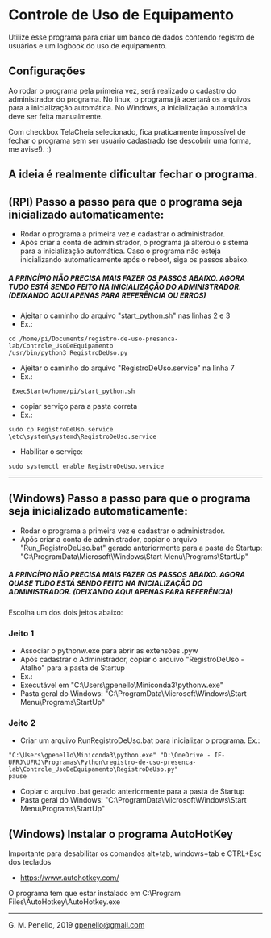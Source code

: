 # Controle de Uso de Equipamento

Utilize esse programa para criar um banco de dados contendo registro de usuários e um logbook do uso de equipamento.

## Configurações

Ao rodar o programa pela primeira vez, será realizado o cadastro do administrador do programa. No linux, o programa já acertará os arquivos para a inicialização automática. No Windows, a inicialização automática deve ser feita manualmente.

Com checkbox TelaCheia selecionado, fica praticamente impossível de fechar o programa sem ser usuário cadastrado (se descobrir uma forma, me avise!). :) 

A ideia é realmente dificultar fechar o programa. 
---
## (RPI) Passo a passo para que o programa seja inicializado automaticamente:

  - Rodar o programa a primeira vez e cadastrar o administrador.
  - Após criar a conta de administrador, o programa já alterou o sistema para a inicialização automática. Caso o programa não esteja inicializando automaticamente após o reboot, siga os passos abaixo.

##### A PRINCÍPIO NÃO PRECISA MAIS FAZER OS PASSOS ABAIXO. AGORA TUDO ESTÁ SENDO FEITO NA INICIALIZAÇÃO DO ADMINISTRADOR. (DEIXANDO AQUI APENAS PARA REFERÊNCIA OU ERROS)

- Ajeitar o caminho do arquivo "start_python.sh" nas linhas 2 e 3
- Ex.:
```
cd /home/pi/Documents/registro-de-uso-presenca-lab/Controle_UsoDeEquipamento
/usr/bin/python3 RegistroDeUso.py
```          
- Ajeitar o caminho do arquivo "RegistroDeUso.service" na linha 7
- Ex.:
```
 ExecStart=/home/pi/start_python.sh 
```          
- copiar serviço para a pasta correta
- Ex.:
```
sudo cp RegistroDeUso.service \etc\system\systemd\RegistroDeUso.service
```          

- Habilitar o serviço:
```
sudo systemctl enable RegistroDeUso.service
```          


---
## (Windows) Passo a passo para que o programa seja inicializado automaticamente:
  - Rodar o programa a primeira vez e cadastrar o administrador.
  - Após criar a conta de administrador, copiar o arquivo "Run_RegistroDeUso.bat" gerado anteriormente para a pasta de Startup: "C:\ProgramData\Microsoft\Windows\Start Menu\Programs\StartUp\"


##### A PRINCÍPIO NÃO PRECISA MAIS FAZER OS PASSOS ABAIXO. AGORA QUASE TUDO ESTÁ SENDO FEITO NA INICIALIZAÇÃO DO ADMINISTRADOR. (DEIXANDO AQUI APENAS PARA REFERÊNCIA)

Escolha um dos dois jeitos abaixo:
### Jeito 1

  - Associar o pythonw.exe para abrir as extensões .pyw
  - Após cadastrar o Administrador, copiar o arquivo "RegistroDeUso - Atalho" para a pasta de Startup
  - Ex.: 
   - Executável em "C:\Users\gpenello\Miniconda3\pythonw.exe"
   - Pasta geral do Windows: "C:\ProgramData\Microsoft\Windows\Start Menu\Programs\StartUp\"

### Jeito 2  
  - Criar um arquivo RunRegistroDeUso.bat para inicializar o programa.
  Ex.:
```
"C:\Users\gpenello\Miniconda3\python.exe" "D:\OneDrive - IF-UFRJ\UFRJ\Programas\Python\registro-de-uso-presenca-lab\Controle_UsoDeEquipamento\RegistroDeUso.py"
pause
```          
  - Copiar o arquivo .bat gerado anteriormente para a pasta de Startup
  - Pasta geral do Windows: "C:\ProgramData\Microsoft\Windows\Start Menu\Programs\StartUp\"


## (Windows) Instalar o programa AutoHotKey 

Importante para desabilitar os comandos alt+tab, windows+tab e CTRL+Esc dos teclados

 - https://www.autohotkey.com/

O programa tem que estar instalado em C:\Program Files\AutoHotkey\AutoHotkey.exe


---

G. M. Penello, 2019
gpenello@gmail.com